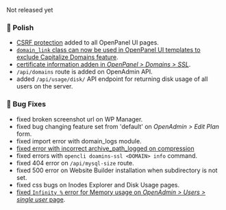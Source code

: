Not released yet

### 💅 Polish
- [CSRF protection](https://cheatsheetseries.owasp.org/cheatsheets/Cross-Site_Request_Forgery_Prevention_Cheat_Sheet.html) added to all OpenPanel UI pages.
- [`domain_link` class can now be used in OpenPanel UI templates to exclude Capitalize Domains feature](https://i.postimg.cc/XqYQrJxk/2025-06-06-13-06.png).
- [certificate information adden in *OpenPanel > Domains > SSL*](https://i.postimg.cc/gjZ3TNFw/2025-06-06-15-53.png).
- `/api/domains` route is added on OpenAdmin API.
- added `/api/usage/disk/` API endpoint for returning disk usage of all users on the server.

### 🐛 Bug Fixes
- fixed broken screenshot url on WP Manager.
- fixed bug changing feature set from 'default' on *OpenAdmin > Edit Plan* form.
- fixed import error with domain_logs module.
- [fixed error with incorrect archive_path_logged on compression](https://i.postimg.cc/wTGR8vNY/2025-06-06-13-27.png)
- fixed errors with `opencli doamins-ssl <DOMAIN> info` command.
- fixed 404 error on `/api/mysql-size` route.
- fixed 500 error on Website Builder installation when subdirectory is not set.
- fixed css bugs on Inodes Explorer and Disk Usage pages.
- [fixed `Infinity %` error for Memory usage on *OpenAdmin > Users > single user* page](https://i.postimg.cc/LXxqzWbz/2025-06-08-18-06.png).
